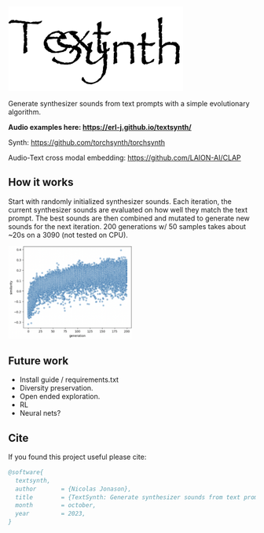 ![logo](misc/logo.svg)


Generate synthesizer sounds from text prompts with a simple evolutionary algorithm.

**Audio examples here: https://erl-j.github.io/textsynth/**


Synth: https://github.com/torchsynth/torchsynth

Audio-Text cross modal embedding: https://github.com/LAION-AI/CLAP

##  How it works
Start with randomly initialized synthesizer sounds. Each iteration, the current synthesizer sounds are evaluated on how well they match the text prompt. The best sounds are then combined and mutated to generate new sounds for the next iteration. 200 generations w/ 50 samples takes about ~20s on a 3090 (not tested on CPU).

<!-- Text-audio cosine similarity to prompt over generations -->
<img src="misc/evolution.png" alt="example" width="50%" title="text-audio cosine similarity to prompt over generations" height="auto">

## Future work

- Install guide / requirements.txt
- Diversity preservation.
- Open ended exploration.
- RL
- Neural nets?

## Cite

If you found this project useful please cite:

```BibTex
@software{
  textsynth,
  author       = {Nicolas Jonason},
  title        = {TextSynth: Generate synthesizer sounds from text prompts with a simple evolutionary algorithm},
  month        = october,
  year         = 2023,
}
```
